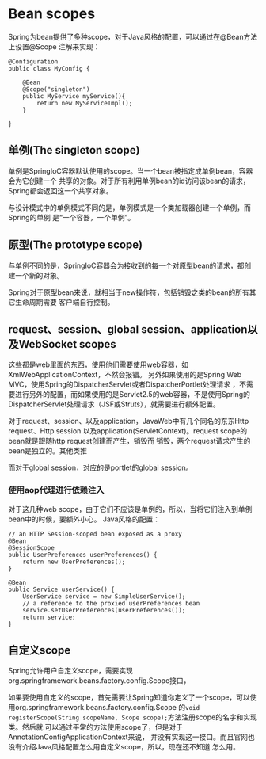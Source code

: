 # Bean scopes

Spring为bean提供了多种scope，对于Java风格的配置，可以通过在@Bean方法上设置@Scope
注解来实现：

```
@Configuration
public class MyConfig {

    @Bean
    @Scope("singleton")
    public MyService myService(){
        return new MyServiceImpl();
    }

}  
```

## 单例(The singleton scope)

单例是SpringIoC容器默认使用的scope。当一个bean被指定成单例bean，容器会为它创建一个
共享的对象。对于所有利用单例bean的id访问该bean的请求，Spring都会返回这一个共享对象。

与设计模式中的单例模式不同的是，单例模式是一个类加载器创建一个单例，而Spring的单例
是“一个容器，一个单例”。

## 原型(The prototype scope)

与单例不同的是，SpringIoC容器会为接收到的每一个对原型bean的请求，都创建一个新的对象。

Spring对于原型bean来说，就相当于new操作符，包括销毁之类的bean的所有其它生命周期需要
客户端自行控制。

## request、session、global session、application以及WebSocket scopes

这些都是web里面的东西，使用他们需要使用web容器，如XmlWebApplicationContext，不然会报错。
另外如果使用的是Spring Web MVC，使用Spring的DispatcherServlet或者DispatcherPortlet处理请求
，不需要进行另外的配置，而如果使用的是Servlet2.5的web容器，不是使用Spring的
DispatcherServlet处理请求（JSF或Struts），就需要进行额外配置。

对于request、session、以及application，JavaWeb中有几个同名的东东Http request、Http session
以及application(ServletContext)。request scope的bean就是跟随http request创建而产生，销毁而
销毁，两个request请求产生的bean是独立的。其他类推

而对于global session，对应的是portlet的global session。

### 使用aop代理进行依赖注入

对于这几种web scope，由于它们不应该是单例的，所以，当将它们注入到单例bean中的时候，要额外小心。
Java风格的配置：

```
// an HTTP Session-scoped bean exposed as a proxy
@Bean
@SessionScope
public UserPreferences userPreferences() {
    return new UserPreferences();
}

@Bean
public Service userService() {
    UserService service = new SimpleUserService();
    // a reference to the proxied userPreferences bean
    service.setUserPreferences(userPreferences());
    return service;
}
```

## 自定义scope

Spring允许用户自定义scope，需要实现org.springframework.beans.factory.config.Scope接口，

如果要使用自定义的scope，首先需要让Spring知道你定义了一个scope，可以使用org.springframework.beans.factory.config.Scope
的`void registerScope(String scopeName, Scope scope);`方法注册scope的名字和实现类。然后就
可以通过平常的方法使用scope了，但是对于AnnotationConfigApplicationContext来说，
并没有实现这一接口。而且官网也没有介绍Java风格配置怎么用自定义scope，所以，现在还不知道
怎么用。
